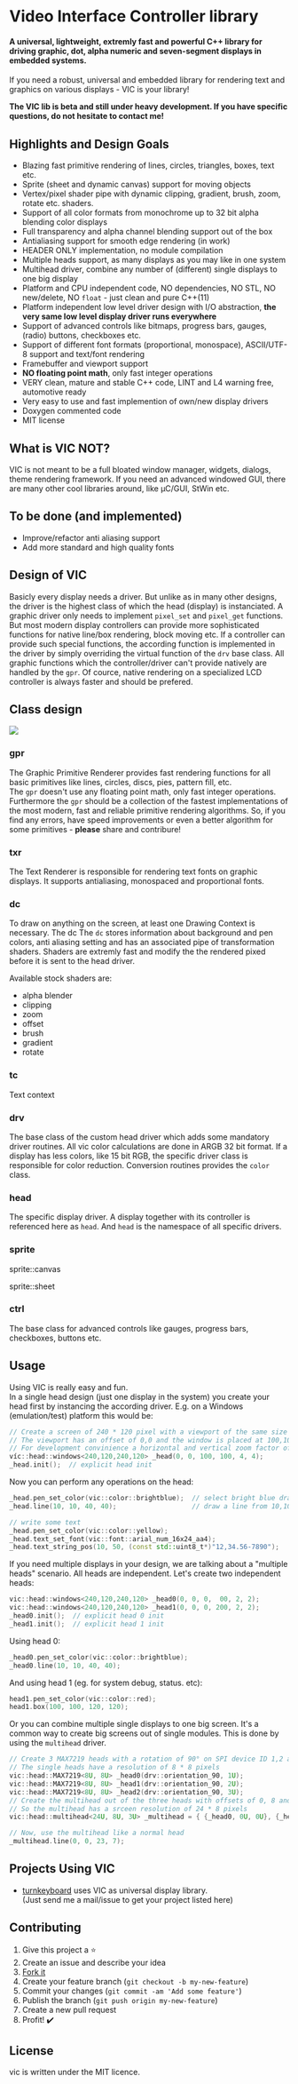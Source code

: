 # Video Interface Controller library
#### A universal, lightweight, extremly fast and powerful C++ library for driving graphic, dot, alpha numeric and seven-segment displays in embedded systems.
If you need a robust, universal and embedded library for rendering text and graphics on various displays - VIC is your library!

**The VIC lib is beta and still under heavy development. If you have specific questions, do not hesitate to contact me!**

## Highlights and Design Goals
- Blazing fast primitive rendering of lines, circles, triangles, boxes, text etc.
- Sprite (sheet and dynamic canvas) support for moving objects
- Vertex/pixel shader pipe with dynamic clipping, gradient, brush, zoom, rotate etc. shaders.
- Support of all color formats from monochrome up to 32 bit alpha blending color displays
- Full transparency and alpha channel blending support out of the box
- Antialiasing support for smooth edge rendering (in work)
- HEADER ONLY implementation, no module compilation
- Multiple heads support, as many displays as you may like in one system
- Multihead driver, combine any number of (different) single displays to one big display
- Platform and CPU independent code, NO dependencies, NO STL, NO new/delete, NO `float` - just clean and pure C++(11)
- Platform independent low level driver design with I/O abstraction, **the very same low level display driver runs everywhere**
- Support of advanced controls like bitmaps, progress bars, gauges, (radio) buttons, checkboxes etc.
- Support of different font formats (proportional, monospace), ASCII/UTF-8 support and text/font rendering
- Framebuffer and viewport support
- **NO floating point math**, only fast integer operations
- VERY clean, mature and stable C++ code, LINT and L4 warning free, automotive ready
- Very easy to use and fast implemention of own/new display drivers
- Doxygen commented code
- MIT license

## What is VIC NOT?
VIC is not meant to be a full bloated window manager, widgets, dialogs, theme rendering framework.
If you need an advanced windowed GUI, there are many other cool libraries around, like µC/GUI, StWin etc.

## To be done (and implemented)
- Improve/refactor anti aliasing support
- Add more standard and high quality fonts


## Design of VIC
Basicly every display needs a driver. But unlike as in many other designs, the driver is the highest class of which the head
(display) is instanciated.
A graphic driver only needs to implement `pixel_set` and `pixel_get` functions. But most modern
display controllers can provide more sophisticated functions for native line/box rendering, block moving etc.
If a controller can provide such special functions, the according function is implemented in the driver by simply overriding the virtual function of the `drv` base class.
All graphic functions which the controller/driver can't provide natively are handled by the `gpr`.
Of cource, native rendering on a specialized LCD controller is always faster and should be prefered.


## Class design
![](https://cdn.rawgit.com/mpaland/vic/v.0.3.0/doc/viclib.svg)

### gpr
The Graphic Primitive Renderer provides fast rendering functions for all basic primitives like lines, circles, discs, pies, pattern fill, etc.  
The `gpr` doesn't use any floating point math, only fast integer operations.
Furthermore the `gpr` should be a collection of the fastest implementations of the most modern, fast and reliable primitive rendering algorithms.
So, if you find any errors, have speed improvements or even a better algorithm for some primitives - **please** share and contribure!

### txr
The Text Renderer is responsible for rendering text fonts on graphic displays. It supports antialiasing, monospaced and proportional fonts.

### dc
To draw on anything on the screen, at least one Drawing Context is necessary. The dc 
The `dc` stores information about background and pen colors, anti aliasing setting and has an associated pipe of transformation shaders.
Shaders are extremly fast and modify the the rendered pixed before it is sent to the head driver.

Available stock shaders are:
- alpha blender
- clipping
- zoom
- offset
- brush
- gradient
- rotate

### tc
Text context

### drv
The base class of the custom head driver which adds some mandatory driver routines.
All vic color calculations are done in ARGB 32 bit format. If a display has less colors, like 15 bit RGB, the specific driver
class is responsible for color reduction. Conversion routines provides the `color` class.

### head
The specific display driver. A display together with its controller is referenced here as `head`. And `head` is the namespace of all specific drivers.

### sprite

sprite::canvas

sprite::sheet

### ctrl
The base class for advanced controls like gauges, progress bars, checkboxes, buttons etc.


## Usage
Using VIC is really easy and fun.  
In a single head design (just one display in the system) you create your head first by instancing the according driver.
E.g. on a Windows (emulation/test) platform this would be:
```c++
// Create a screen of 240 * 120 pixel with a viewport of the same size (240 * 120)
// The viewport has an offset of 0,0 and the window is placed at 100,100 on the windows desktop
// For development convinience a horizontal and vertical zoom factor of 4 is selected
víc::head::windows<240,120,240,120> _head(0, 0, 100, 100, 4, 4);
_head.init();  // explicit head init
```

Now you can perform any operations on the head:
```c++
_head.pen_set_color(vic::color::brightblue);  // select bright blue drawing color
_head.line(10, 10, 40, 40);                   // draw a line from 10,10 to 40,40

// write some text
_head.pen_set_color(vic::color::yellow);
_head.text_set_font(vic::font::arial_num_16x24_aa4);
_head.text_string_pos(10, 50, (const std::uint8_t*)"12,34.56-7890");
```

If you need multiple displays in your design, we are talking about a "multiple heads" scenario. All heads are independent.
Let's create two independent heads:
```c++
vic::head::windows<240,120,240,120> _head0(0, 0, 0,  00, 2, 2);
vic::head::windows<240,120,240,120> _head1(0, 0, 0, 200, 2, 2);
_head0.init();  // explicit head 0 init
_head1.init();  // explicit head 1 init
```
Using head 0:
```c++
_head0.pen_set_color(vic::color::brightblue);
_head0.line(10, 10, 40, 40);
```
And using head 1 (eg. for system debug, status. etc):
```c++
head1.pen_set_color(vic::color::red);
head1.box(100, 100, 120, 120);
```

Or you can combine multiple single displays to one big screen. It's a common way to create big screens out of single modules.
This is done by using the `multihead` driver.
```c++
// Create 3 MAX7219 heads with a rotation of 90° on SPI device ID 1,2 and 3
// The single heads have a resolution of 8 * 8 pixels
vic::head::MAX7219<8U, 8U> _head0(drv::orientation_90, 1U);
vic::head::MAX7219<8U, 8U> _head1(drv::orientation_90, 2U);
vic::head::MAX7219<8U, 8U> _head2(drv::orientation_90, 3U);
// Create the multihead out of the three heads with offsets of 0, 8 and 16 pixels
// So the multihead has a srceen resolution of 24 * 8 pixels
vic::head::multihead<24U, 8U, 3U> _multihead = { {_head0, 0U, 0U}, {_head1, 8U, 0U}, {_head2, 16U, 0U} };

// Now, use the multihead like a normal head
_multihead.line(0, 0, 23, 7);
```

## Projects Using VIC
- [turnkeyboard](https://github.com/mpaland/turnkeyboard) uses VIC as universal display library.  
(Just send me a mail/issue to get your project listed here)


## Contributing

1. Give this project a :star:
2. Create an issue and describe your idea
3. [Fork it](https://github.com/mpaland/vic/fork)
4. Create your feature branch (`git checkout -b my-new-feature`)
5. Commit your changes (`git commit -am 'Add some feature'`)
6. Publish the branch (`git push origin my-new-feature`)
7. Create a new pull request
8. Profit! :heavy_check_mark:


## License
vic is written under the MIT licence.
